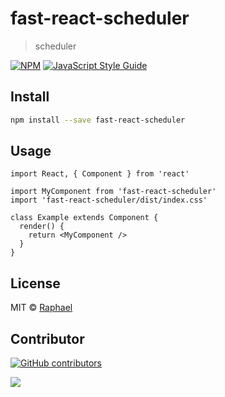 # fast-react-scheduler


> scheduler

[![NPM](https://img.shields.io/npm/v/fast-react-scheduler.svg)](https://www.npmjs.com/package/fast-react-scheduler) [![JavaScript Style Guide](https://img.shields.io/badge/code_style-standard-brightgreen.svg)](https://standardjs.com)

## Install

```bash
npm install --save fast-react-scheduler
```

## Usage

```tsx
import React, { Component } from 'react'

import MyComponent from 'fast-react-scheduler'
import 'fast-react-scheduler/dist/index.css'

class Example extends Component {
  render() {
    return <MyComponent />
  }
}
```

## License

MIT © [Raphael](https://github.com/Raphael)

## Contributor
[![GitHub contributors](https://img.shields.io/github/contributors/fast-react-scheduler/badges.svg)](https://Github.com/r-squared-v/fast-react-scheduler/graphs/contributors)

<a href = "https://github.com/r-squared-v/fast-react-scheduler/graphs/contributors">
<img src = "https://contrib.rocks/image?repo=r-squared-v/fast-react-scheduler" />
</a>


